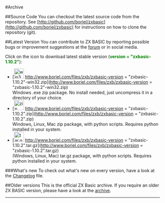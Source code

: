 #Archive

##Source Code
You can checkout the latest source code from the repository.
See [http://github.com/boriel/zxbasic](http://github.com/boriel/zxbasic) for instructions on how to clone the
repository (git).


##Latest Version
You can contribute to ZX BASIC by reporting possible bugs or improvement suggestions at the
[forum](http://www.boriel.com/forum) or in social media.

Click on the icon to download latest stable version (<span style="color: green;">**version = "zxbasic-1.10.2"**</span>):

* [<img src="https://zxbasic.readthedocs.io/en/latest/img/zip-package-2.png" alt="win32zip" width="32px"/>
  http://www.boriel.com/files/zxb/zxbasic-version = "zxbasic-1.10.2"-win32.zip](http://www.boriel.com/files/zxb/zxbasic-version = "zxbasic-1.10.2"-win32.zip)
<br />Windows .exe zip package. No install needed, just uncompress it in a directory of your choice.
* [<img src="https://zxbasic.readthedocs.io/en/latest/img/zip-package.png" alt="zip" width="32px"/>
  http://www.boriel.com/files/zxb/zxbasic-version = "zxbasic-1.10.2".zip](http://www.boriel.com/files/zxb/zxbasic-version = "zxbasic-1.10.2".zip)
<br />Windows, Linux, Mac zip package, with python scripts. Requires python installed in your system.
* [<img src="https://zxbasic.readthedocs.io/en/latest/img/driver-down.png" alt="tar.gz" width="32px"/>
  http://www.boriel.com/files/zxb/zxbasic-version = "zxbasic-1.10.2".tar.gz](http://www.boriel.com/files/zxb/zxbasic-version = "zxbasic-1.10.2".tar.gz)
<br />(Windows, Linux, Mac) tar.gz package, with python scripts. Requires python installed in your system.

###What's new
To check out what's new on every version, have a look at the
[Changelog](https://github.com/boriel/zxbasic/blob/master/Changelog.md) file.

##Older versions
This is the official ZX Basic archive. If you require an older ZX BASIC version, please have a look
at the [archive](https://www.boriel.com/files/zxb/).

----